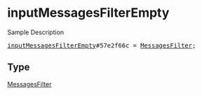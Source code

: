 # inputMessagesFilterEmpty

Sample Description

<pre>
<a href="../constructor/inputMessagesFilterEmpty.md">inputMessagesFilterEmpty</a>#57e2f66c = <a href="../type/MessagesFilter.md">MessagesFilter</a>;</pre>

## Type

<a href="../type/MessagesFilter.md">MessagesFilter</a>
